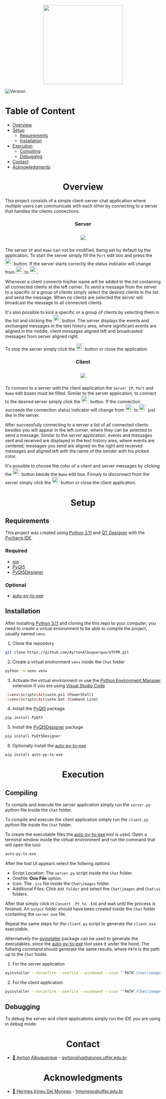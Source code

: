 <!-- ------------------------------------------ Logo ------------------------------------------- -->
<div align="center">
    <div><img src="Chat.png" width="256px" height="256px"></div>
</div>

![Version][version.badge]

<!-- ------------------------------------ Table of Content ------------------------------------- -->
<h1>Table of Content</h1>

- [Overview](#overview)
- [Setup](#setup)
  - [Requirements](#requirements)
  - [Installation](#installation)
- [Execution](#execution)
  - [Compiling](#compiling)
  - [Debugging](#debugging)
- [Contact](#contact)
- [Acknowledgments](#acknowledgments)

<!-- ------------------------------------------------------------------------------------------- -->
<!--                                          Sections                                           -->
<!-- ------------------------------------------------------------------------------------------- -->

<!-- ---------------------------------------- Overview ----------------------------------------- -->
<div align="center">

# Overview

</div>

This project consists of a simple client-server chat application where multiple users can communicate with each other by connecting to a server that handles the clients connections.

<h3 align="center">Server</h3>
<div align="center"><img src="Server.png" vspace="10"></div>

The server `IP` and `Name` can not be modified, being set by default by the application. To start the server simply fill the `Port` edit box and press the <img src="Chat/images/Start.png" width="24px" height="24px"> button. If the server starts correctly the status indicator will change from <img src="Chat/images/Off.png" width="24px" height="24px"> to <img src="Chat/images/On.png" width="24px" height="24px">.

Whenever a client connects his/her name will be added to the list containing all connected clients at the left corner. To send a message from the server to a specific or a group of clients simply select the desired clients in the list and send the message. When no clients are selected the server will broadcast the message to all connected clients.

It's also possible to kick a specific or a group of clients by selecting them in the list and clicking the <img src="Chat/images/Kick.png" width="24px" height="24px"> button. The server displays the events and exchanged messages in the text history area, where significant events are aligned in the middle, client messages aligned left and broadcasted messages from server aligned right.

To stop the server simply click the <img src="Chat/images/Stop.png" width="24px" height="24px"> button or close the application.

<h3 align="center">Client</h3>
<div align="center"><img src="Client.png" vspace="10"></div>

To connect to a server with the client application the `Server IP`, `Port` and `Name` edit boxes must be filled. Similar to the server application, to connect to the desired server simply click the <img src="Chat/images/Start.png" width="24px" height="24px"> button. If the connection succeeds the connection status indicator will change from <img src="Chat/images/Off.png" width="24px" height="24px"> to <img src="Chat/images/On.png" width="24px" height="24px"> just like in the server.

After successfully connecting to a server a list of all connected clients besides you will appear in the left corner, where they can be selected to send a message. Similar to the server application, events and messages sent and received are displayed in the text history area, where events are centered, messages you send are aligned on the right and received messages and aligned left with the name of the sender with his picked color.

It's possible to choose the color of a client and server messages by clicking the <img src="Color.png" width="24px" height="24px"> button beside the `Name` edit box. Finnaly to disconnect from the server simply click the <img src="Chat/images/Stop.png" width="24px" height="24px"> button or close the client application.

<!-- ------------------------------------------ Setup ------------------------------------------ -->
<div align="center">

# Setup

</div>

## Requirements

This project was created using [Python 3.11](https://www.python.org/downloads/release/python-3110/) and [QT Designer](https://build-system.fman.io/qt-designer-download) with the [Pycharm IDE](https://www.jetbrains.com/pt-br/pycharm/download/#section=windows).

<h3>Required</h3>

- [pip](https://pypi.org/project/pip/)
- [PyQt5](https://pypi.org/project/PyQt5/)
- [PyQt5Designer](https://pypi.org/project/PyQt5Designer/)

<h3>Optional</h3>

- [auto-py-to-exe](https://pypi.org/project/auto-py-to-exe/)

## Installation

After installing [Python 3.11](https://www.python.org/downloads/release/python-3110/) and cloning the this repo to your computer, you need to create a virtual environment to be able to compile the project, usually named `venv`.

1. Clone the repository

```sh
git clone https://github.com/AyrtonAlbuquerque/UTFPR.git
```

2. Create a virtual environment `venv` inside the `Chat` folder

```sh
python -m venv venv
```

3. Activate the virtual environment or use the [Python Environment Manager](https://marketplace.visualstudio.com/items?itemName=donjayamanne.python-environment-manager) extension if you are using [Visual Studio Code](https://code.visualstudio.com/)

```sh
.\venv\Scripts\Activate.ps1 (PowerShell)
.\venv\Scripts\Activate.bat (Command Line)
```

4. Install the [PyQt5](https://pypi.org/project/PyQt5/) package

```sh
pip install PyQt5
```

5. Install the [PyQt5Designer](https://pypi.org/project/PyQt5Designer/) package

```sh
pip install PyQt5Designer
```

6. Optionally install the [auto-py-to-exe](https://pypi.org/project/auto-py-to-exe/)

```sh
pip install auto-py-to-exe
```

<!-- ---------------------------------------- Execution ---------------------------------------- -->
<div align="center">

# Execution

</div>

## Compiling

To compile and execute the server application simply run the `server.py` python file inside the `Chat` folder.

To compile and execute the client application simply run the `client.py` python file inside the `Chat` folder.

To create the executable files the [auto-py-to-exe](https://pypi.org/project/auto-py-to-exe/) tool is used. Open a terminal window inside the virtual environment and run the command that will open the tool:

```sh
auto-py-to-exe
```

After the tool UI appears select the follwing options

- Script Location: The `server.py` script inside the `Chat` folder.
- Onefile: **One File** option.
- Icon: The `.ico` file inside the `Chat\images` folder.
- Additional Files: Click `Add Folder` and select the `Chat\images` and `Chat\ui` folders.

After that simply click in `Convert .PY to .EXE` and wait unitl the process is finished. An `output` folder should have been created inside the `Chat` folder containing the `server.exe` file.

Repeat the same steps for the `client.py` script to generate the `client.exe` executable.

Alternatively the [pyinstaller](https://pypi.org/project/pyinstaller/) package can be used to generate the executables, since the [auto-py-to-exe](https://pypi.org/project/auto-py-to-exe/) tool uses it under the hood. The follwing command should generate the same results, where `PATH` is the path up to the `Chat` folder.

1. For the server application

```sh
pyinstaller --noconfirm --onefile --windowed --icon "`PATH`/Chat/images/icon.ico" --add-data "`PATH`/Chat/images;images/" --add-data "`PATH`/Chat/ui;ui/"  "`PATH`/Chat/server.py"
```

2. For the client application

```sh
pyinstaller --noconfirm --onefile --windowed --icon "`PATH`/Chat/images/icon.ico" --add-data "`PATH`/Chat/images;images/" --add-data "`PATH`/Chat/ui;ui/"  "`PATH`/Chat/client.py"
```

## Debugging

To debug the server and client applications simply run the IDE you are using in debug mode.

<!-- ----------------------------------------- Contact ----------------------------------------- -->
<div align="center">

# Contact

</div>

- [👦 Ayrton Albuquerque](https://github.com/AyrtonAlbuquerque) - ayrtonsilva@alunos.utfpr.edu.br

<!-- ------------------------------------- Acknowledgments ------------------------------------- -->
<div align="center">

# Acknowledgments

</div>

- [👦 Hermes Irineu Del Monego](https://www.escavador.com/sobre/8105780/hermes-irineu-del-monego) - hmonego@utfpr.edu.br

<!-- --------------------------------------- References ---------------------------------------- -->

[version.badge]: https://img.shields.io/badge/python-3.11-brightgreen
